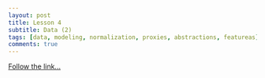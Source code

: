 ```yaml
---
layout: post
title: Lesson 4
subtitle: Data (2)
tags: [data, modeling, normalization, proxies, abstractions, featureas]
comments: true
---
```


[Follow the link...](../04)

